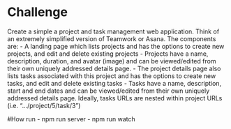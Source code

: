 # Challenge
Create a simple a project and task management web application.
Think of an extremely simplified version of Teamwork or Asana. The components are:
    - A landing page which lists projects and has the options to create new projects,
        and edit and delete existing projects
    - Projects have a name, description, duration, and avatar (image) and
        can be viewed/edited from their own uniquely addressed details page.
    - The project details page also lists tasks associated with this project
        and has the options to create new tasks, and edit and delete existing tasks
    - Tasks have a name, description, start and end dates and can be viewed/edited
        from their own uniquely addressed details page. Ideally, tasks URLs are nested
        within project URLs (i.e. “.../project/5/task/3”)

#How run
    - npm run server
    - npm run watch

